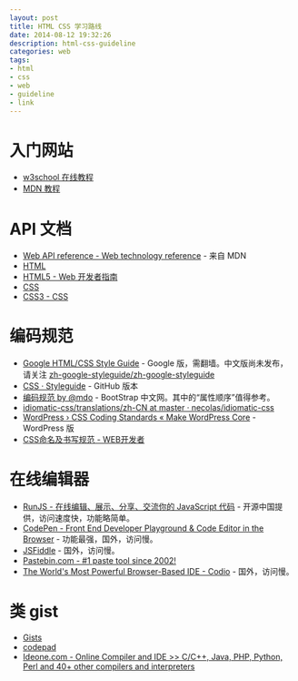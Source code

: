```yaml
---
layout: post
title: HTML CSS 学习路线
date: 2014-08-12 19:32:26
description: html-css-guideline
categories: web
tags:
- html
- css
- web
- guideline
- link
---
```

# 入门网站
* [w3school 在线教程](http://www.w3school.com.cn/)
* [MDN 教程](https://developer.mozilla.org/zh-CN/docs/Web/Tutorials)

# API 文档
* [Web API reference - Web technology reference](https://developer.mozilla.org/zh-CN/docs/Web/Reference/API) - 来自 MDN
* [HTML](https://developer.mozilla.org/zh-CN/docs/Web/HTML)
* [HTML5 - Web 开发者指南](https://developer.mozilla.org/zh-CN/docs/Web/Guide/HTML/HTML5)
* [CSS](https://developer.mozilla.org/zh-CN/docs/Web/CSS)
* [CSS3 - CSS](https://developer.mozilla.org/zh-CN/docs/Web/CSS/CSS3)

# 编码规范
* [Google HTML/CSS Style Guide](https://google-styleguide.googlecode.com/svn/trunk/htmlcssguide.xml) - Google 版，需翻墙。中文版尚未发布，请关注 [zh-google-styleguide/zh-google-styleguide][1]
* [CSS · Styleguide](https://github.com/styleguide/css) - GitHub 版本
* [编码规范 by @mdo](http://codeguide.bootcss.com/) - BootStrap 中文网。其中的“属性顺序”值得参考。
* [idiomatic-css/translations/zh-CN at master · necolas/idiomatic-css](https://github.com/necolas/idiomatic-css/tree/master/translations/zh-CN)
* [WordPress › CSS Coding Standards « Make WordPress Core](http://make.wordpress.org/core/handbook/coding-standards/css/) - WordPress 版
* [CSS命名及书写规范 - WEB开发者](http://www.admin10000.com/document/23.html)

# 在线编辑器
* [RunJS - 在线编辑、展示、分享、交流你的 JavaScript 代码](http://runjs.cn/) - 开源中国提供，访问速度快，功能略简单。
* [CodePen - Front End Developer Playground & Code Editor in the Browser](http://codepen.io/) - 功能最强，国外，访问慢。
* [JSFiddle](http://jsfiddle.net/) - 国外，访问慢。
* [Pastebin.com - #1 paste tool since 2002!](http://pastebin.com/)
* [The World's Most Powerful Browser-Based IDE - Codio](https://codio.com/) - 国外，访问慢。

# 类 gist
* [Gists](https://gist.github.com/)
* [codepad](http://codepad.org/)
* [Ideone.com - Online Compiler and IDE >> C/C++, Java, PHP, Python, Perl and 40+ other compilers and interpreters](http://ideone.com/)

[1]: https://github.com/zh-google-styleguide/zh-google-styleguide

